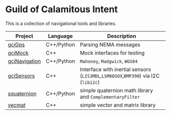 # Guild of Calamitous Intent

This is a collection of navigational tools and libraries.

| Project | Language | Description
|---------|----------|--------------------------|
| [gciGps][1] | C++/Python | Parsing NEMA messages
| [gciMock][6] | C++ | Mock interfaces for testing
| [gciNavigation][3] | C++/Python | `Mahoney`, `Madgwick`, `WGS84`
| [gciSensors][2] | C++ | Interface with inertial sensors (`LIS3MDL`,`LSM6DSOX`,`BMP390`) via I2C (`libi2c`)
| [squaternion][4] | C++/Python | simple quaternion math library and `ComplementaryFilter`
| [vecmat][5] | C++ | simple vector and matrix library



[1]: https://github.com/the-guild-of-calamitous-intent/gciGps
[2]: https://github.com/the-guild-of-calamitous-intent/gciSensors
[3]: https://github.com/the-guild-of-calamitous-intent/gciNavigation
[4]: https://github.com/the-guild-of-calamitous-intent/gciNavigation
[5]: https://github.com/the-guild-of-calamitous-intent/gciNavigation
[6]: https://github.com/the-guild-of-calamitous-intent/gciMock
